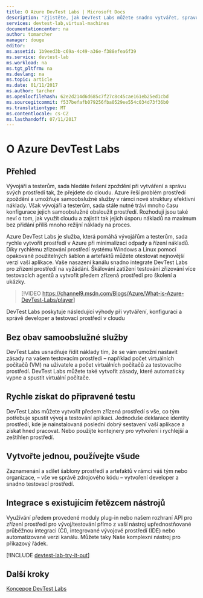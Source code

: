 ```yaml
---
title: O Azure DevTest Labs | Microsoft Docs
description: "Zjistěte, jak DevTest Labs můžete snadno vytvářet, spravovat a monitorovat virtuální počítače Azure"
services: devtest-lab,virtual-machines
documentationcenter: na
author: tomarcher
manager: douge
editor: 
ms.assetid: 1b9eed3b-c69a-4c49-a36e-f388efea6f39
ms.service: devtest-lab
ms.workload: na
ms.tgt_pltfrm: na
ms.devlang: na
ms.topic: article
ms.date: 01/11/2017
ms.author: tarcher
ms.openlocfilehash: 62e2d214d6d685c7f27c8c45cae161eb25ed1cbd
ms.sourcegitcommit: f537befafb079256fba0529ee554c034d73f36b0
ms.translationtype: MT
ms.contentlocale: cs-CZ
ms.lasthandoff: 07/11/2017
---
```

# <a name="about-azure-devtest-labs"></a>O Azure DevTest Labs
## <a name="overview"></a>Přehled
Vývojáři a testerům, sada hledáte řešení zpoždění při vytváření a správu svých prostředí tak, že přejdete do cloudu.  Azure řeší problém prostředí zpoždění a umožňuje samoobslužné služby v rámci nové struktury efektivní náklady.  Však vývojáři a testerům, sada stále nutné tráví mnoho času konfigurace jejich samoobslužné obsloužit prostředí. Rozhodují jsou také neví o tom, jak využít cloudu a zajistit tak jejich úsporu nákladů na maximum bez přidání příliš mnoho režijní náklady na proces.

Azure DevTest Labs je služba, která pomáhá vývojářům a testerům, sada rychle vytvořit prostředí v Azure při minimalizaci odpady a řízení nákladů. Díky rychlému zřizování prostředí systému Windows a Linux pomocí opakovaně použitelných šablon a artefaktů můžete otestovat nejnovější verzi vaší aplikace. Vaše nasazení kanálu snadno integrate DevTest Labs pro zřízení prostředí na vyžádání. Škálování zatížení testování zřizování více testovacích agentů a vytvořit předem zřízená prostředí pro školení a ukázky.

> [!VIDEO https://channel9.msdn.com/Blogs/Azure/What-is-Azure-DevTest-Labs/player]
> 
> 

DevTest Labs poskytuje následující výhody při vytváření, konfiguraci a správě developer a testovací prostředí v cloudu

## <a name="worry-free-self-service"></a>Bez obav samoobslužné služby
DevTest Labs usnadňuje řídit náklady tím, že se vám umožní nastavit zásady na vašem testovacím prostředí – například počet virtuálních počítačů (VM) na uživatele a počet virtuálních počítačů za testovacího prostředí. DevTest Labs můžete také vytvořit zásady, které automaticky vypne a spustit virtuální počítače.

## <a name="quickly-get-to-ready-to-test"></a>Rychle získat do připravené testu
DevTest Labs můžete vytvořit předem zřízená prostředí s vše, co tým potřebuje spustit vývoj a testování aplikací. Jednoduše deklarace identity prostředí, kde je nainstalovaná poslední dobrý sestavení vaší aplikace a získat hned pracovat. Nebo použijte kontejnery pro vytvoření i rychlejší a zeštíhlen prostředí.

## <a name="create-once-use-everywhere"></a>Vytvořte jednou, používejte všude
Zaznamenání a sdílet šablony prostředí a artefaktů v rámci váš tým nebo organizace, – vše ve správě zdrojového kódu – vytvoření developer a snadno testovací prostředí.

## <a name="integrates-with-your-existing-toolchain"></a>Integrace s existujícím řetězcem nástrojů
Využívání předem provedené moduly plug-in nebo našem rozhraní API pro zřízení prostředí pro vývoj/testování přímo z vaší nástroj upřednostňované průběžnou integraci (CI), integrované vývojové prostředí (IDE) nebo automatizované verzi kanálu. Můžete taky Naše komplexní nástroj pro příkazový řádek.


[!INCLUDE [devtest-lab-try-it-out](../../includes/devtest-lab-try-it-out.md)]

## <a name="next-steps"></a>Další kroky
[Koncepce DevTest Labs](devtest-lab-concepts.md)

